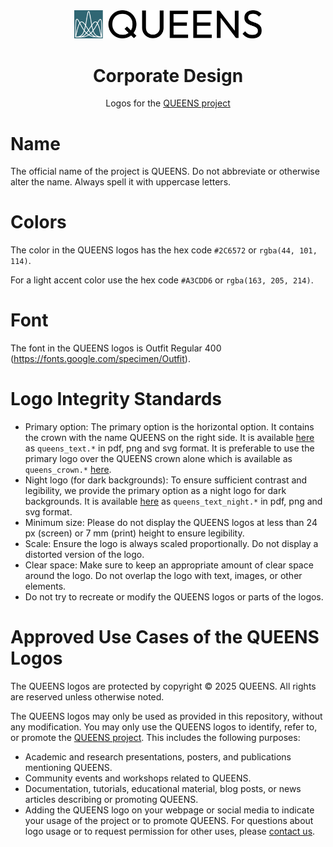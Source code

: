 <div align="center">
<picture>
  <source media="(prefers-color-scheme: dark)" srcset="logo/queens_text.svg">
  <source media="(prefers-color-scheme: light)" srcset="logo/queens_text.svg">
  <img alt="QUEENS logo" src="logo/queens_text.svg" width="300">
</picture>
</div>

<div align="center">

# Corporate Design

Logos for the [QUEENS project](https://github.com/queens-py/queens)
</div>

# Name
The official name of the project is QUEENS. Do not abbreviate or otherwise alter the name. Always spell it with uppercase letters.

# Colors
The color in the QUEENS logos has the hex code `#2C6572` or `rgba(44, 101, 114)`.

For a light accent color use the hex code `#A3CDD6` or `rgba(163, 205, 214)`.

# Font
The font in the QUEENS logos is Outfit Regular 400  (https://fonts.google.com/specimen/Outfit).

# Logo Integrity Standards
- Primary option: The primary option is the horizontal option. It contains the crown with the name QUEENS on the right side.
It is available [here](./logo/) as `queens_text.*` in pdf, png and svg format.
It is preferable to use the primary logo over the QUEENS crown alone which is available as `queens_crown.*` [here](./crown/).
- Night logo (for dark backgrounds): To ensure sufficient contrast and legibility, we provide the primary option as a night logo for dark backgrounds.
It is available [here](./logo/) as `queens_text_night.*` in pdf, png and svg format.
- Minimum size: Please do not display the QUEENS logos at less than 24 px (screen) or 7 mm (print) height to ensure legibility. 
- Scale: Ensure the logo is always scaled proportionally. Do not display a distorted version of the logo.
- Clear space: Make sure to keep an appropriate amount of clear space around the logo. Do not overlap the logo with text, images, or other elements.
- Do not try to recreate or modify the QUEENS logos or parts of the logos.

# Approved Use Cases of the QUEENS Logos
The QUEENS logos are protected by copyright © 2025 QUEENS. All rights are reserved unless otherwise noted.

The QUEENS logos may only be used as provided in this repository, without any modification. You may only use the QUEENS logos to identify, refer to, or promote the [QUEENS project](https://github.com/queens-py/queens).
This includes the following purposes:
- Academic and research presentations, posters, and publications mentioning QUEENS.
- Community events and workshops related to QUEENS.
- Documentation, tutorials, educational material, blog posts, or news articles describing or promoting QUEENS.
- Adding the QUEENS logo on your webpage or social media to indicate your usage of the project or to promote QUEENS.
For questions about logo usage or to request permission for other uses, please [contact us](https://www.queens-py.org/community/).

